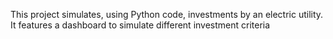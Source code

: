 This project simulates, using Python code, investments by an electric utility.
It features a dashboard to simulate different investment criteria
